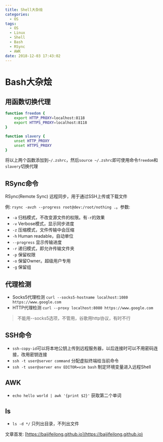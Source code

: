 ```yaml
---
title: Shell大杂烩
categories:
  - OS
tags:
  - OS
  - Linux
  - Shell
  - Bash
  - RSync
  - AWK
date: 2018-12-03 17:43:02
---
```


# Bash大杂烩

## 用函数切换代理

```bash
function freedom {
    export HTTP_PROXY=localhost:8118
    export HTTPS_PROXY=localhost:8118
}

function slavery {
    unset HTTP_PROXY
    unset HTTPS_PROXY
}
```

将以上两个函数添加到`~/.zshrc`，然后`source ~/.zshrc`即可使用命令`freedom`和`slavery`切换代理

<!--more-->

## RSync命令

RSync(Remote Sync) 远程同步，用于通过SSH上传或下载文件

例: `rsync -avzh --progress root@dev:/root/nothing .`。参数:

- `-a` 归档模式，不改变源文件的权限。有`-r`的效果
- `-v` Verbose模式，显示同步进度
- `-z` 压缩模式，文件传输中会压缩
- `-h` Human readable，自动单位
- `--progress` 显示传输进度
- `-r` 递归模式，即允许传输文件夹
- `-p` 保留权限
- `-o` 保留Owner。超级用户专用
- `-g` 保留组

## 代理检测

- Socks5代理检测 `curl --socks5-hostname localhost:1080 https://www.google.com`
- HTTP代理检测 `curl --proxy localhost:8080 https://www.google.com`

> 不能用--socks5选项，不管用，谷歌用http协议，有时不行

## SSH命令

- `ssh-copy-id`可以将本地公钥上传到远程服务器，以后连接时可以不用密码连接，改用密钥连接
- `ssh -t user@server command` 分配虚拟终端给当前命令
- `ssh -t user@server env EDITOR=vim bash` 制定环境变量进入远程Shell

## AWK

- `echo hello world | awk '{print $2}'` 获取第二个单词

## ls

- `ls -d */` 只列出目录，不列出文件



文章首发: [https://baijifeilong.github.io](https://baijifeilong.github.io)
